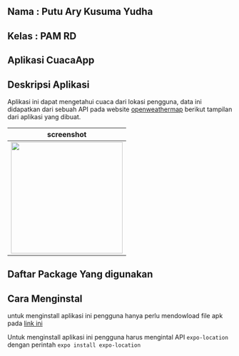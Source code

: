 ## Nama  : Putu Ary Kusuma Yudha
## Kelas : PAM RD
## Aplikasi CuacaApp

## Deskripsi Aplikasi
Aplikasi ini dapat mengetahui cuaca dari lokasi pengguna, data ini didapatkan dari sebuah API pada website <a href="https://openweathermap.org/">openweathermap</a>
berikut tampilan dari aplikasi yang dibuat.

| screenshot    |
|------------|
| <img src="https://github.com/putuary/Tugas4_PAM/tree/main/Screenshot/Screenshot_2022-04-19-17-42-43-841_com.ary.CuacaApp.jpg" width="250">

## Daftar Package Yang digunakan

## Cara Menginstal
untuk menginstall aplikasi ini pengguna hanya perlu mendowload file apk pada <a href="https://github.com/putuary/Tugas4_PAM/tree/main/File%20APK">link ini</a>

Untuk menginstall aplikasi ini pengguna harus mengintal API `expo-location` dengan perintah `expo install expo-location`
